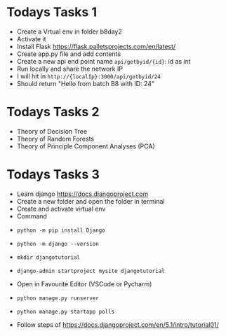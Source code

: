 # Todays Tasks 1

- Create a Vrtual env in folder b8day2
- Activate it
- Install Flask https://flask.palletsprojects.com/en/latest/
- Create app.py file and add contents
- Create a new api end point name `api/getbyid/{id}`: id as int
- Run locally and share the network IP
- I will hit in `http://{localIp}:3000/api/getbyid/24`
- Should return "Hello from batch B8 with ID: 24"


# Todays Tasks 2
- Theory of Decision Tree
- Theory of Random Forests
- Theory of Principle Component Analyses (PCA)


# Todays Tasks 3
- Learn django https://docs.djangoproject.com
- Create a new folder and open the folder in terminal
- Create and activate virtual env
- Command
- ```shell
  python -m pip install Django
  ```
- ```shell
  python -m django --version
  ```
- ```shell
  mkdir djangotutorial
  ```
- ```shell
  django-admin startproject mysite djangotutorial
  ```
- Open in Favourite Editor (VSCode or Pycharm)
- ```shell
  python manage.py runserver
  ```
- ```shell
  python manage.py startapp polls
  ```
- Follow steps of https://docs.djangoproject.com/en/5.1/intro/tutorial01/

  
  
